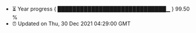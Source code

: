 - ⏳ Year progress { █████████████████████████████▁ } 99.50 %
- ⏰ Updated on Thu, 30 Dec 2021 04:29:00 GMT

